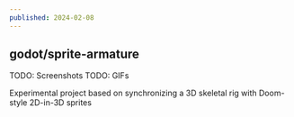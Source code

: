 ```yaml
---
published: 2024-02-08
---
```


## godot/sprite-armature

TODO: Screenshots
TODO: GIFs

Experimental project based on synchronizing a 3D skeletal rig with Doom-style 2D-in-3D sprites

